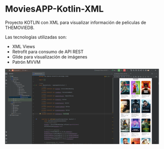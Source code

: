 # MoviesAPP-Kotlin-XML
Proyecto KOTLIN con XML para visualizar información de peliculas de THEMOVIEDB.

Las tecnologías utilizadas son:

* XML Views
* Retrofit para consumo de API REST
* Glide para visualización de imágenes
* Patrón MVVM

![alt text](imagen_proyecto.png)